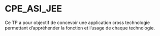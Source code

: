 # CPE_ASI_JEE
Ce TP a pour objectif de concevoir une application cross technologie permettant d’appréhender la fonction et l’usage de chaque technologie.
